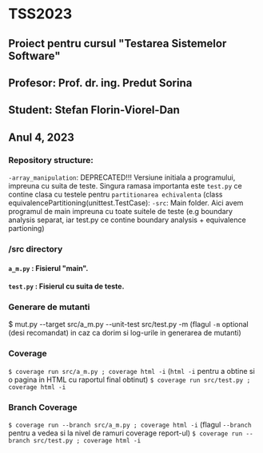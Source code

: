 # TSS2023
## Proiect pentru cursul "Testarea Sistemelor Software"
## Profesor: Prof. dr. ing. Predut Sorina
## Student: Stefan Florin-Viorel-Dan
## Anul 4, 2023

### Repository structure:
`-array_manipulation`: DEPRECATED!!! Versiune initiala a programului, impreuna cu suita de teste. Singura ramasa importanta este `test.py` ce contine clasa cu testele pentru `partitionarea echivalenta` (class equivalencePartitioning(unittest.TestCase):
`-src`: Main folder. Aici avem programul de main impreuna cu toate suitele de teste (e.g boundary analysis separat, iar test.py ce contine boundary analysis + equivalence partioning)

### /src directory
#### `a_m.py` : Fisierul "main". 
#### `test.py` : Fisierul cu suita de teste.

### Generare de mutanti
$ mut.py --target src/a_m.py --unit-test src/test.py -m (flagul `-m` optional (desi recomandat) in caz ca dorim si log-urile in generarea de mutanti)

### Coverage
`$ coverage run src/a_m.py ; coverage html -i` (`html -i` pentru a obtine si o pagina in HTML cu raportul final obtinut)
`$ coverage run src/test.py ; coverage html -i`

### Branch Coverage
`$ coverage run --branch src/a_m.py ; coverage html -i` (flagul `--branch` pentru a vedea si la nivel de ramuri coverage report-ul)
`$ coverage run --branch src/test.py ; coverage html -i`
